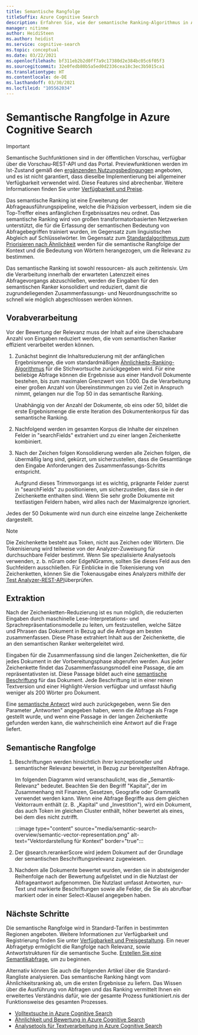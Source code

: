 ```yaml
---
title: Semantische Rangfolge
titleSuffix: Azure Cognitive Search
description: Erfahren Sie, wie der semantische Ranking-Algorithmus in Azure Cognitive Search funktioniert.
manager: nitinme
author: HeidiSteen
ms.author: heidist
ms.service: cognitive-search
ms.topic: conceptual
ms.date: 03/22/2021
ms.openlocfilehash: bf311eb2b2d0ff7a9c17380d2e384bc05c6f05f3
ms.sourcegitcommit: 32e0fedb80b5a5ed0d2336cea18c3ec3b5015ca1
ms.translationtype: HT
ms.contentlocale: de-DE
ms.lasthandoff: 03/30/2021
ms.locfileid: "105562034"
---
```

# <a name="semantic-ranking-in-azure-cognitive-search"></a>Semantische Rangfolge in Azure Cognitive Search

> [!IMPORTANT]
> Semantische Suchfunktionen sind in der öffentlichen Vorschau, verfügbar über die Vorschau-REST-API und das Portal. Previewfunktionen werden im Ist-Zustand gemäß den [ergänzenden Nutzungsbedingungen](https://azure.microsoft.com/support/legal/preview-supplemental-terms/) angeboten, und es ist nicht garantiert, dass dieselbe Implementierung bei allgemeiner Verfügbarkeit verwendet wird. Diese Features sind abrechenbar. Weitere Informationen finden Sie unter [Verfügbarkeit und Preise](semantic-search-overview.md#availability-and-pricing).

Das semantische Ranking ist eine Erweiterung der Abfrageausführungspipeline, welche die Präzision verbessert, indem sie die Top-Treffer eines anfänglichen Ergebnissatzes neu ordnet. Das semantische Ranking wird von großen transformatorbasierten Netzwerken unterstützt, die für die Erfassung der semantischen Bedeutung von Abfragebegriffen trainiert wurden, im Gegensatz zum linguistischen Abgleich auf Schlüsselwörter. Im Gegensatz zum [Standardalgorithmus zum Priorisieren nach Ähnlichkeit](index-ranking-similarity.md) werden für die semantische Rangfolge der Kontext und die Bedeutung von Wörtern herangezogen, um die Relevanz zu bestimmen.

Das semantische Ranking ist sowohl ressourcen- als auch zeitintensiv. Um die Verarbeitung innerhalb der erwarteten Latenzzeit eines Abfragevorgangs abzuschließen, werden die Eingaben für den semantischen Ranker konsolidiert und reduziert, damit die zugrundeliegenden Zusammenfassungs- und Neuordnungsschritte so schnell wie möglich abgeschlossen werden können.

## <a name="pre-processing"></a>Vorabverarbeitung

Vor der Bewertung der Relevanz muss der Inhalt auf eine überschaubare Anzahl von Eingaben reduziert werden, die vom semantischen Ranker effizient verarbeitet werden können.

1. Zunächst beginnt die Inhaltsreduzierung mit der anfänglichen Ergebnismenge, die vom standardmäßigen [Ähnlichkeits-Ranking-Algorithmus](index-ranking-similarity.md) für die Stichwortsuche zurückgegeben wird. Für eine beliebige Abfrage können die Ergebnisse aus einer Handvoll Dokumente bestehen, bis zum maximalen Grenzwert von 1.000. Da die Verarbeitung einer großen Anzahl von Übereinstimmungen zu viel Zeit in Anspruch nimmt, gelangen nur die Top 50 in das semantische Ranking.

   Unabhängig von der Anzahl der Dokumente, ob eins oder 50, bildet die erste Ergebnismenge die erste Iteration des Dokumentenkorpus für das semantische Ranking.

1. Nachfolgend werden im gesamten Korpus die Inhalte der einzelnen Felder in "searchFields" extrahiert und zu einer langen Zeichenkette kombiniert.

1. Nach der Zeichen folgen Konsolidierung werden alle Zeichen folgen, die übermäßig lang sind, gekürzt, um sicherzustellen, dass die Gesamtlänge den Eingabe Anforderungen des Zusammenfassungs-Schritts entspricht.

   Aufgrund dieses Trimmvorgangs ist es wichtig, prägnante Felder zuerst in "searchFields" zu positionieren, um sicherzustellen, dass sie in der Zeichenkette enthalten sind. Wenn Sie sehr große Dokumente mit textlastigen Feldern haben, wird alles nach der Maximalgrenze ignoriert.

Jedes der 50 Dokumente wird nun durch eine einzelne lange Zeichenkette dargestellt.

> [!NOTE]
> Die Zeichenkette besteht aus Token, nicht aus Zeichen oder Wörtern. Die Tokenisierung wird teilweise von der Analyzer-Zuweisung für durchsuchbare Felder bestimmt. Wenn Sie spezialisierte Analysetools verwenden, z. b. nGram oder EdgeNGramm, sollten Sie dieses Feld aus den Suchfeldern ausschließen. Für Einblicke in die Tokenisierung von Zeichenketten, können Sie die Tokenausgabe eines Analyzers mithilfe der [Test Analyzer-REST-API](/rest/api/searchservice/test-analyzer)überprüfen.

## <a name="extraction"></a>Extraktion

Nach der Zeichenketten-Reduzierung ist es nun möglich, die reduzierten Eingaben durch maschinelle Lese-Interpretations- und Sprachrepräsentationsmodelle zu leiten, um festzustellen, welche Sätze und Phrasen das Dokument in Bezug auf die Anfrage am besten zusammenfassen. Diese Phase extrahiert Inhalt aus der Zeichenkette, die an den semantischen Ranker weitergeleitet wird.

Eingaben für die Zusammenfassung sind die langen Zeichenketten, die für jedes Dokument in der Vorbereitungsphase abgerufen werden. Aus jeder Zeichenkette findet das Zusammenfassungsmodell eine Passage, die am repräsentativsten ist. Diese Passage bildet auch eine [semantische Beschriftung](semantic-how-to-query-request.md) für das Dokument. Jede Beschriftung ist in einer reinen Textversion und einer Highlight-Version verfügbar und umfasst häufig weniger als 200 Wörter pro Dokument.

Eine [semantische Antwort](semantic-answers.md) wird auch zurückgegeben, wenn Sie den Parameter „Antworten" angegeben haben, wenn die Abfrage als Frage gestellt wurde, und wenn eine Passage in der langen Zeichenkette gefunden werden kann, die wahrscheinlich eine Antwort auf die Frage liefert.

## <a name="semantic-ranking"></a>Semantische Rangfolge

1. Beschriftungen werden hinsichtlich ihrer konzeptioneller und semantischer Relevanz bewertet, in Bezug zur bereitgestellten Abfrage.

   Im folgenden Diagramm wird veranschaulicht, was die „Semantik-Relevanz" bedeutet. Beachten Sie den Begriff "Kapital", der im Zusammenhang mit Finanzen, Gesetzen, Geografie oder Grammatik verwendet werden kann. Wenn eine Abfrage Begriffe aus dem gleichen Vektorraum enthält (z. B. „Kapital" und „Investition"), wird ein Dokument, das auch Token im gleichen Cluster enthält, höher bewertet als eines, bei dem dies nicht zutrifft.

   :::image type="content" source="media/semantic-search-overview/semantic-vector-representation.png" alt-text="Vektordarstellung für Kontext" border="true":::

1. Der @search.rerankerScore wird jedem Dokument auf der Grundlage der semantischen Beschriftungsrelevanz zugewiesen.

1. Nachdem alle Dokumente bewertet wurden, werden sie in absteigender Reihenfolge nach der Bewertung aufgelistet und in die Nutzlast der Abfrageantwort aufgenommen. Die Nutzlast umfasst Antworten, nur-Text und markierte Beschriftungen sowie alle Felder, die Sie als abrufbar markiert oder in einer Select-Klausel angegeben haben.

## <a name="next-steps"></a>Nächste Schritte

Die semantische Rangfolge wird in Standard-Tarifen in bestimmten Regionen angeboten. Weitere Informationen zur Verfügbarkeit und Registrierung finden Sie unter [Verfügbarkeit und Preisgestaltung](semantic-search-overview.md#availability-and-pricing). Ein neuer Abfragetyp ermöglicht die Rangfolge nach Relevanz, sowie Antwortstrukturen für die semantische Suche. [Erstellen Sie eine Semantikabfrage](semantic-how-to-query-request.md), um zu beginnen.

Alternativ können Sie auch die folgenden Artikel über die Standard-Rangliste analysieren. Das semantische Ranking hängt vom Ähnlichkeitsranking ab, um die ersten Ergebnisse zu liefern. Das Wissen über die Ausführung von Abfragen und das Ranking vermittelt Ihnen ein erweitertes Verständnis dafür, wie der gesamte Prozess funktioniert.nis der Funktionsweise des gesamten Prozesses.

+ [Volltextsuche in Azure Cognitive Search](search-lucene-query-architecture.md)
+ [Ähnlichkeit und Bewertung in Azure Cognitive Search](index-similarity-and-scoring.md)
+ [Analysetools für Textverarbeitung in Azure Cognitive Search](search-analyzers.md)